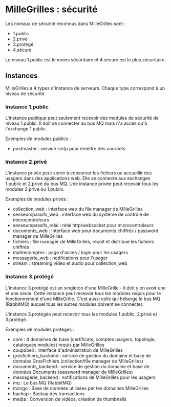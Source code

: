 # MilleGrilles : sécurité

Les niveaux de sécurité reconnus dans MilleGrilles sont :

- 1.public
- 2.privé
- 3.protégé
- 4.sécure

Le niveau 1.public est le moins sécuritaire et 4.sécure est le plus sécuritaire.

## Instances

MilleGrilles a 4 types d'instance de serveurs. Chaque type correspond à un niveau de sécurité.

### Instance 1.public

L'instance publique peut seulement recevoir des modules de sécurité de niveau 1.public. Il doit se connecter au bus MQ
mais n'a accès qu'à l'exchange 1.public. 

Exemples de modules publics : 

- postmaster : service smtp pour émettre des courriels

### Instance 2.privé

L'instance privée peut servir à conserver les fichiers ou accueillir des usagers dans des applications web. Elle se 
connecte aux exchanges 1.public et 2.privé du bus MQ. Une instance privée peut recevoir tous les modules 2.privé ou
1.public. 

Exemples de modules privés :

- collection_web : interface web du file manager de MilleGrilles
- senseurspassifs_web : interface web du système de contrôle de microcontroleurs
- senseurspassifs_relai : relai http/websocket pour microcontroleurs
- documents_web : interface web pour documents chiffrés / password manager de MilleGrilles
- fichiers : file manager de MilleGrilles, reçoit et distribue les fichiers chiffrés
- maitrecomptes : page d'accès / login pour les usagers
- messagerie_web : notifications pour l'usager
- stream : streaming video et audio pour collection_web

### Instance 3.protégé

L'instance 3.protégé est un singleton d'une MilleGrille - il doit y en avoir une et une seule. 
Cette instance peut recevoir tous les modules requis pour le fonctionnement d'une MilleGrille. C'est aussi celle qui 
héberge le bus MQ (RabbitMQ) auquel tous les autres modules doivent se connecter.

L'instance 3.protégée peut recevoir tous les modules 1.public, 2.privé et 3.protégé.

Exemples de modules protégés :

- core : 4 domaines de base (certificats, comptes usagers, topologie, catalogues modules) requis par MilleGrilles
- coupdoeil : interface d'administration de MilleGrilles
- grosfichiers_backend : service de gestion du domaine et base de données GrosFichiers (collection/file manager de MilleGrilles)
- documents_backend : service de gestion du domaine et base de données Documents (password manager de MilleGrilles)
- messagerie_backend : notifications de MilleGrilles pour les usagers
- mq : Le bus MQ (RabbitMQ)
- mongo : Base de données utilisées par les domaines MilleGrilles
- backup : Backup des transactions
- media : Conversion de vidéos, création de thumbnails
